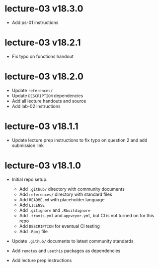 # lecture-03 v18.3.0

* Add ps-01 instructions

# lecture-03 v18.2.1

* Fix typo on functions handout

# lecture-03 v18.2.0

* Update `references/`
* Update `DESCRIPTION` dependencies
* Add all lecture handouts and source
* Add lab-02 instructions

# lecture-03 v18.1.1

* Update lecture prep instructions to fix typo on question 2 and add submission link

# lecture-03 v18.1.0

* Initial repo setup:
    * Add `.github/` directory with community documents
    * Add `references/` directory with standard files
    * Add `README.md` with placeholder language
    * Add `LICENSE`
    * Add `.gitignore` and `.Rbuildignore`
    * Add `.travis.yml` and `appveyor.yml`, but CI is not turned on for this repo
    * Add `DESCRIPTION` for eventual CI testing
    * Add `.Rpoj` file

* Update `.github/` documents to latest community standards
* Add `remotes` and `usethis` packages as dependencies

* Add lecture prep instructions
